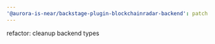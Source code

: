 ```yaml
---
'@aurora-is-near/backstage-plugin-blockchainradar-backend': patch
---
```


refactor: cleanup backend types
